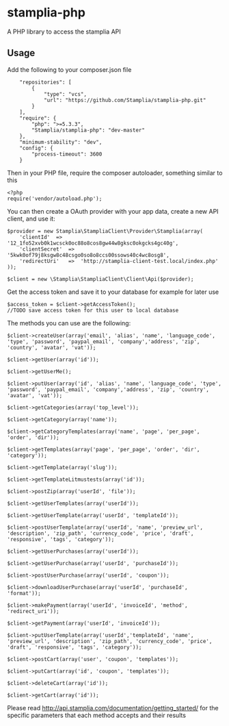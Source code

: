 stamplia-php
============

A PHP library to access the stamplia API


Usage
-----

Add the following to your composer.json file

        "repositories": [
            {
                "type": "vcs",
                "url": "https://github.com/Stamplia/stamplia-php.git"
            }
        ],
        "require": {
            "php": ">=5.3.3",
            "Stamplia/stamplia-php": "dev-master"
        },
        "minimum-stability": "dev",
        "config": {
            "process-timeout": 3600
        }

Then in your PHP file, require the composer autoloader, something similar to this

    <?php
    require('vendor/autoload.php');

You can then create a OAuth provider with your app data, create a new API client, and use it:

    $provider = new Stamplia\StampliaClient\Provider\Stamplia(array(
        'clientId'  =>  '12_1fo52xvb0k1wcsck0oc88o8cos8gw44w8gksc0okgcks4gc40g',
        'clientSecret'  =>  '5kwk0of79j8ksgw8c48csgo0so8o8ccs00ssows40c4wc8osg8',
        'redirectUri'   =>  'http://stamplia-client-test.local/index.php'
    ));

    $client = new \Stamplia\StampliaClient\Client\Api($provider);

Get the access token and save it to your database for example for later use

    $access_token = $client->getAccessToken();
    //TODO save access token for this user to local database

The methods you can use are the following:

    $client->createUser(array('email', 'alias', 'name', 'language_code', 'type', 'password', 'paypal_email', 'company','address', 'zip', 'country', 'avatar', 'vat'));

    $client->getUser(array('id'));

    $client->getUserMe();

    $client->putUser(array('id', 'alias', 'name', 'language_code', 'type', 'password', 'paypal_email', 'company','address', 'zip', 'country', 'avatar', 'vat'));

    $client->getCategories(array('top_level'));

    $client->getCategory(array('name'));

    $client->getCategoryTemplates(array('name', 'page', 'per_page', 'order', 'dir'));

    $client->getTemplates(array('page', 'per_page', 'order', 'dir', 'category'));

    $client->getTemplate(array('slug'));
    
    $client->getTemplateLitmustests(array('id'));

    $client->postZip(array('userId', 'file'));

    $client->getUserTemplates(array('userId'));

    $client->getUserTemplate(array('userId', 'templateId'));

    $client->postUserTemplate(array('userId', 'name', 'preview_url', 'description', 'zip_path', 'currency_code', 'price', 'draft', 'responsive', 'tags', 'category'));

    $client->getUserPurchases(array('userId'));

    $client->getUserPurchase(array('userId', 'purchaseId'));

    $client->postUserPurchase(array('userId', 'coupon'));
    
    $client->downloadUserPurchase(array('userId', 'purchaseId', 'format'));

    $client->makePayment(array('userId', 'invoiceId', 'method', 'redirect_uri'));
    
    $client->getPayment(array('userId', 'invoiceId'));

    $client->putUserTemplate(array('userId','templateId', 'name', 'preview_url', 'description', 'zip_path', 'currency_code', 'price', 'draft', 'responsive', 'tags', 'category'));

    $client->postCart(array('user', 'coupon', 'templates'));

    $client->putCart(array('id', 'coupon', 'templates'));

    $client->deleteCart(array('id'));

    $client->getCart(array('id'));


Please read http://api.stamplia.com/documentation/getting_started/ for the specific parameters that each method accepts and their results
